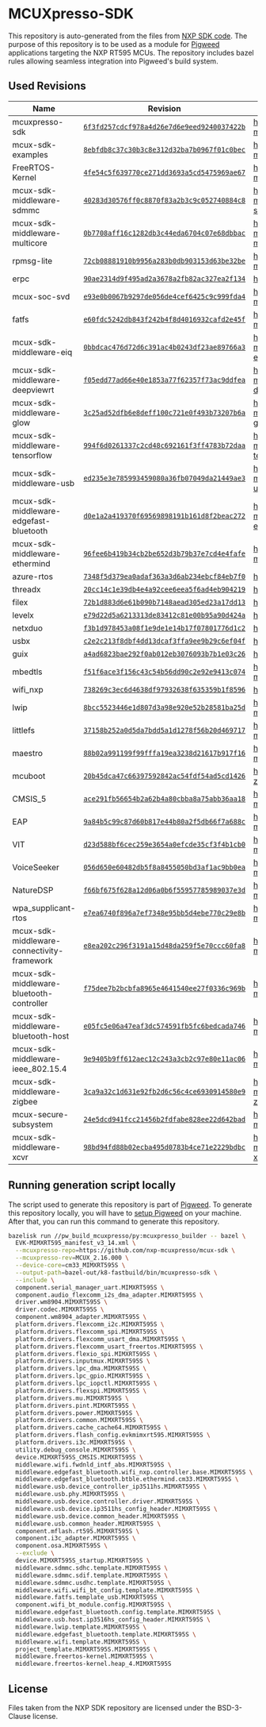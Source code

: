 
# MCUXpresso-SDK

This repository is auto-generated from the files from [NXP SDK code](https://github.com/nxp-mcuxpresso/mcux-sdk).
The purpose of this repository is to be used as a module for [Pigweed](https://pigweed.dev) applications targeting the NXP RT595 MCUs.
The repository includes bazel rules allowing seamless integration into Pigweed's build system.

## Used Revisions

| Name | Revision | Source |
| ---- | -------- | ------ |
| mcuxpresso-sdk | [`6f3fd257cdcf978a4d26e7d6e9eed9240037422b`](https://github.com/nxp-mcuxpresso/mcux-sdk/tree/6f3fd257cdcf978a4d26e7d6e9eed9240037422b) | https://github.com/nxp-mcuxpresso/mcux-sdk |
| mcux-sdk-examples | [`8ebfdb8c37c30b3c8e312d32ba7b0967f01c0bec`](https://github.com/nxp-mcuxpresso/mcux-sdk-examples/tree/8ebfdb8c37c30b3c8e312d32ba7b0967f01c0bec) | https://github.com/nxp-mcuxpresso/mcux-sdk-examples |
| FreeRTOS-Kernel | [`4fe54c5f639770ce271dd3693a5cd5475969ae67`](https://github.com/nxp-mcuxpresso/FreeRTOS-Kernel/tree/4fe54c5f639770ce271dd3693a5cd5475969ae67) | https://github.com/nxp-mcuxpresso/FreeRTOS-Kernel |
| mcux-sdk-middleware-sdmmc | [`40283d30576ff0c8870f83a2b3c9c052740884c8`](https://github.com/nxp-mcuxpresso/mcux-sdk-middleware-sdmmc/tree/40283d30576ff0c8870f83a2b3c9c052740884c8) | https://github.com/nxp-mcuxpresso/mcux-sdk-middleware-sdmmc |
| mcux-sdk-middleware-multicore | [`0b7708aff16c1282db3c44eda6704c07e68dbbac`](https://github.com/nxp-mcuxpresso/mcux-sdk-middleware-multicore/tree/0b7708aff16c1282db3c44eda6704c07e68dbbac) | https://github.com/nxp-mcuxpresso/mcux-sdk-middleware-multicore |
| rpmsg-lite | [`72cb08881910b9956a283b0db903153d63be32be`](https://github.com/nxp-mcuxpresso/rpmsg-lite/tree/72cb08881910b9956a283b0db903153d63be32be) | https://github.com/nxp-mcuxpresso/rpmsg-lite |
| erpc | [`90ae2314d9f495ad2a3678a2fb82ac327ea2f134`](https://github.com/EmbeddedRPC/erpc/tree/90ae2314d9f495ad2a3678a2fb82ac327ea2f134) | https://github.com/EmbeddedRPC/erpc |
| mcux-soc-svd | [`e93e0b0067b9297de056de4cef6425c9c999fda4`](https://github.com/nxp-mcuxpresso/mcux-soc-svd/tree/e93e0b0067b9297de056de4cef6425c9c999fda4) | https://github.com/nxp-mcuxpresso/mcux-soc-svd |
| fatfs | [`e60fdc5242db843f242b4f8d4016932cafd2e45f`](https://github.com/nxp-mcuxpresso/fatfs/tree/e60fdc5242db843f242b4f8d4016932cafd2e45f) | https://github.com/nxp-mcuxpresso/fatfs |
| mcux-sdk-middleware-eiq | [`0bbdcac476d72d6c391ac4b0243df23ae89766a3`](https://github.com/nxp-mcuxpresso/mcux-sdk-middleware-eiq/tree/0bbdcac476d72d6c391ac4b0243df23ae89766a3) | https://github.com/nxp-mcuxpresso/mcux-sdk-middleware-eiq |
| mcux-sdk-middleware-deepviewrt | [`f05edd77ad66e40e1853a77f62357f73ac9ddfea`](https://github.com/nxp-mcuxpresso/mcux-sdk-middleware-deepviewrt/tree/f05edd77ad66e40e1853a77f62357f73ac9ddfea) | https://github.com/nxp-mcuxpresso/mcux-sdk-middleware-deepviewrt |
| mcux-sdk-middleware-glow | [`3c25ad52dfb6e8deff100c721e0f493b73207b6a`](https://github.com/nxp-mcuxpresso/mcux-sdk-middleware-glow/tree/3c25ad52dfb6e8deff100c721e0f493b73207b6a) | https://github.com/nxp-mcuxpresso/mcux-sdk-middleware-glow |
| mcux-sdk-middleware-tensorflow | [`994f6d0261337c2cd48c692161f3ff4783b72daa`](https://github.com/nxp-mcuxpresso/mcux-sdk-middleware-tensorflow/tree/994f6d0261337c2cd48c692161f3ff4783b72daa) | https://github.com/nxp-mcuxpresso/mcux-sdk-middleware-tensorflow |
| mcux-sdk-middleware-usb | [`ed235e3e785993459080a36fb07049da21449ae3`](https://github.com/nxp-mcuxpresso/mcux-sdk-middleware-usb/tree/ed235e3e785993459080a36fb07049da21449ae3) | https://github.com/nxp-mcuxpresso/mcux-sdk-middleware-usb |
| mcux-sdk-middleware-edgefast-bluetooth | [`d0e1a2a419370f69569898191b161d8f2beac272`](https://github.com/nxp-mcuxpresso/mcux-sdk-middleware-edgefast-bluetooth/tree/d0e1a2a419370f69569898191b161d8f2beac272) | https://github.com/nxp-mcuxpresso/mcux-sdk-middleware-edgefast-bluetooth |
| mcux-sdk-middleware-ethermind | [`96fee6b419b34cb2be652d3b79b37e7cd4e4fafe`](https://github.com/NXP/mcux-sdk-middleware-ethermind/tree/96fee6b419b34cb2be652d3b79b37e7cd4e4fafe) | https://github.com/NXP/mcux-sdk-middleware-ethermind |
| azure-rtos | [`7348f5d379ea0adaf363a3d6ab234ebcf84eb7f0`](https://github.com/NXP/azure-rtos/tree/7348f5d379ea0adaf363a3d6ab234ebcf84eb7f0) | https://github.com/NXP/azure-rtos |
| threadx | [`20cc14c1e39db4e4a92cee6eea5f6ad4eb904219`](https://github.com/NXP/threadx/tree/20cc14c1e39db4e4a92cee6eea5f6ad4eb904219) | https://github.com/NXP/threadx |
| filex | [`72b1d883d6e61b090b7148aead305ed23a17dd13`](https://github.com/NXP/filex/tree/72b1d883d6e61b090b7148aead305ed23a17dd13) | https://github.com/NXP/filex |
| levelx | [`e79d22d5a6213313de83412c81e00b95a90d424a`](https://github.com/NXP/levelx/tree/e79d22d5a6213313de83412c81e00b95a90d424a) | https://github.com/NXP/levelx |
| netxduo | [`f3b1d978453a08f1e9de1e14b17f07801776d1c2`](https://github.com/NXP/netxduo/tree/f3b1d978453a08f1e9de1e14b17f07801776d1c2) | https://github.com/NXP/netxduo |
| usbx | [`c2e2c213f8dbf4dd13dcaf3ffa9ee9b29c6ef04f`](https://github.com/NXP/usbx/tree/c2e2c213f8dbf4dd13dcaf3ffa9ee9b29c6ef04f) | https://github.com/NXP/usbx |
| guix | [`a4ad6823bae292f0ab012eb3076093b7b1e03c26`](https://github.com/NXP/guix/tree/a4ad6823bae292f0ab012eb3076093b7b1e03c26) | https://github.com/NXP/guix |
| mbedtls | [`f51f6ace3f156c43c54b56dd90c2e92e9413c074`](https://github.com/nxp-mcuxpresso/mbedtls/tree/f51f6ace3f156c43c54b56dd90c2e92e9413c074) | https://github.com/nxp-mcuxpresso/mbedtls |
| wifi_nxp | [`738269c3ec6d4638df97932638f635359b1f8596`](https://github.com/NXP/wifi_nxp/tree/738269c3ec6d4638df97932638f635359b1f8596) | https://github.com/NXP/wifi_nxp |
| lwip | [`8bcc5523446e1d807d3a98e920e52b28581ba25d`](https://github.com/nxp-mcuxpresso/lwip/tree/8bcc5523446e1d807d3a98e920e52b28581ba25d) | https://github.com/nxp-mcuxpresso/lwip |
| littlefs | [`37158b252a0d5da7bdd5a1d1278f56b20d469717`](https://github.com/nxp-mcuxpresso/littlefs/tree/37158b252a0d5da7bdd5a1d1278f56b20d469717) | https://github.com/nxp-mcuxpresso/littlefs |
| maestro | [`88b02a991199f99fffa19ea3238d21617b917f16`](https://github.com/nxp-mcuxpresso/maestro/tree/88b02a991199f99fffa19ea3238d21617b917f16) | https://github.com/nxp-mcuxpresso/maestro |
| mcuboot | [`20b45dca47c66397592842ac54fdf54ad5cd1426`](https://github.com/nxp-zephyr/mcuboot/tree/20b45dca47c66397592842ac54fdf54ad5cd1426) | https://github.com/nxp-zephyr/mcuboot |
| CMSIS_5 | [`ace291fb56654b2a62b4a80cbba8a75abb36aa18`](https://github.com/nxp-mcuxpresso/CMSIS_5/tree/ace291fb56654b2a62b4a80cbba8a75abb36aa18) | https://github.com/nxp-mcuxpresso/CMSIS_5 |
| EAP | [`9a84b5c99c87d60b817e44b80a2f5db66f7a688c`](https://github.com/nxp-mcuxpresso/EAP/tree/9a84b5c99c87d60b817e44b80a2f5db66f7a688c) | https://github.com/nxp-mcuxpresso/EAP |
| VIT | [`d23d588bf6cec259e3654a0efcde35cf3f4b1cb0`](https://github.com/nxp-mcuxpresso/VIT/tree/d23d588bf6cec259e3654a0efcde35cf3f4b1cb0) | https://github.com/nxp-mcuxpresso/VIT |
| VoiceSeeker | [`056d650e60482db5f8a8455050bd3af1ac9bb0ea`](https://github.com/nxp-mcuxpresso/VoiceSeeker/tree/056d650e60482db5f8a8455050bd3af1ac9bb0ea) | https://github.com/nxp-mcuxpresso/VoiceSeeker |
| NatureDSP | [`f66bf675f628a12d06a0b6f55957785989037e3d`](https://github.com/nxp-mcuxpresso/NatureDSP/tree/f66bf675f628a12d06a0b6f55957785989037e3d) | https://github.com/nxp-mcuxpresso/NatureDSP |
| wpa_supplicant-rtos | [`e7ea6740f896a7ef7348e95bb5d4ebe770c29e8b`](https://github.com/nxp-mcuxpresso/wpa_supplicant-rtos/tree/e7ea6740f896a7ef7348e95bb5d4ebe770c29e8b) | https://github.com/nxp-mcuxpresso/wpa_supplicant-rtos |
| mcux-sdk-middleware-connectivity-framework | [`e8ea202c296f3191a15d48da259f5e70ccc60fa8`](https://github.com/NXP/mcux-sdk-middleware-connectivity-framework/tree/e8ea202c296f3191a15d48da259f5e70ccc60fa8) | https://github.com/NXP/mcux-sdk-middleware-connectivity-framework |
| mcux-sdk-middleware-bluetooth-controller | [`f75dee7b2bcbfa8965e4641540ee27f0336c969b`](https://github.com/NXP/mcux-sdk-middleware-bluetooth-controller/tree/f75dee7b2bcbfa8965e4641540ee27f0336c969b) | https://github.com/NXP/mcux-sdk-middleware-bluetooth-controller |
| mcux-sdk-middleware-bluetooth-host | [`e05fc5e06a47eaf3dc574591fb5fc6bedcada746`](https://github.com/NXP/mcux-sdk-middleware-bluetooth-host/tree/e05fc5e06a47eaf3dc574591fb5fc6bedcada746) | https://github.com/NXP/mcux-sdk-middleware-bluetooth-host |
| mcux-sdk-middleware-ieee_802.15.4 | [`9e9405b9ff612aec12c243a3cb2c97e80e11ac06`](https://github.com/NXP/mcux-sdk-middleware-ieee_802.15.4/tree/9e9405b9ff612aec12c243a3cb2c97e80e11ac06) | https://github.com/NXP/mcux-sdk-middleware-ieee_802.15.4 |
| mcux-sdk-middleware-zigbee | [`3ca9a32c1d631e92fb2d6c56c4ce6930914580e9`](https://github.com/nxp-mcuxpresso/mcux-sdk-middleware-zigbee/tree/3ca9a32c1d631e92fb2d6c56c4ce6930914580e9) | https://github.com/nxp-mcuxpresso/mcux-sdk-middleware-zigbee |
| mcux-secure-subsystem | [`24e5dcd941fcc21456b2fdfabe828ee22d642bad`](https://github.com/nxp-mcuxpresso/mcux-secure-subsystem/tree/24e5dcd941fcc21456b2fdfabe828ee22d642bad) | https://github.com/nxp-mcuxpresso/mcux-secure-subsystem |
| mcux-sdk-middleware-xcvr | [`98bd94fd88b02ecba495d0783b4ce71e2229bdbc`](https://github.com/nxp-mcuxpresso/mcux-sdk-middleware-xcvr/tree/98bd94fd88b02ecba495d0783b4ce71e2229bdbc) | https://github.com/nxp-mcuxpresso/mcux-sdk-middleware-xcvr |

## Running generation script locally

The script used to generate this repository is part of [Pigweed](https://pigweed.dev).
To generate this repository locally, you will have to [setup Pigweed](https://pigweed.dev/docs/get_started)
on your machine. After that, you can run this command to generate this repository.

```sh
bazelisk run //pw_build_mcuxpresso/py:mcuxpresso_builder -- bazel \
  EVK-MIMXRT595_manifest_v3_14.xml \
  --mcuxpresso-repo=https://github.com/nxp-mcuxpresso/mcux-sdk \
  --mcuxpresso-rev=MCUX_2.16.000 \
  --device-core=cm33_MIMXRT595S \
  --output-path=bazel-out/k8-fastbuild/bin/mcuxpresso-sdk \
  --include \
  component.serial_manager_uart.MIMXRT595S \
  component.audio_flexcomm_i2s_dma_adapter.MIMXRT595S \
  driver.wm8904.MIMXRT595S \
  driver.codec.MIMXRT595S \
  component.wm8904_adapter.MIMXRT595S \
  platform.drivers.flexcomm_i2c.MIMXRT595S \
  platform.drivers.flexcomm_spi.MIMXRT595S \
  platform.drivers.flexcomm_usart_dma.MIMXRT595S \
  platform.drivers.flexcomm_usart_freertos.MIMXRT595S \
  platform.drivers.flexio_spi.MIMXRT595S \
  platform.drivers.inputmux.MIMXRT595S \
  platform.drivers.lpc_dma.MIMXRT595S \
  platform.drivers.lpc_gpio.MIMXRT595S \
  platform.drivers.lpc_iopctl.MIMXRT595S \
  platform.drivers.flexspi.MIMXRT595S \
  platform.drivers.mu.MIMXRT595S \
  platform.drivers.pint.MIMXRT595S \
  platform.drivers.power.MIMXRT595S \
  platform.drivers.common.MIMXRT595S \
  platform.drivers.cache_cache64.MIMXRT595S \
  platform.drivers.flash_config.evkmimxrt595.MIMXRT595S \
  platform.drivers.i3c.MIMXRT595S \
  utility.debug_console.MIMXRT595S \
  device.MIMXRT595S_CMSIS.MIMXRT595S \
  middleware.wifi.fwdnld_intf_abs.MIMXRT595S \
  middleware.edgefast_bluetooth.wifi_nxp.controller.base.MIMXRT595S \
  middleware.edgefast_bluetooth.btble.ethermind.cm33.MIMXRT595S \
  middleware.usb.device_controller_ip3511hs.MIMXRT595S \
  middleware.usb.phy.MIMXRT595S \
  middleware.usb.device.controller.driver.MIMXRT595S \
  middleware.usb.device.ip3511hs_config_header.MIMXRT595S \
  middleware.usb.device.common_header.MIMXRT595S \
  middleware.usb.common_header.MIMXRT595S \
  component.mflash.rt595.MIMXRT595S \
  component.i3c_adapter.MIMXRT595S \
  component.osa.MIMXRT595S \
  --exclude \
  device.MIMXRT595S_startup.MIMXRT595S \
  middleware.sdmmc.sdhc.template.MIMXRT595S \
  middleware.sdmmc.sdif.template.MIMXRT595S \
  middleware.sdmmc.usdhc.template.MIMXRT595S \
  middleware.wifi.wifi_bt_config.template.MIMXRT595S \
  middleware.fatfs.template_usb.MIMXRT595S \
  component.wifi_bt_module.config.MIMXRT595S \
  middleware.edgefast_bluetooth.config.template.MIMXRT595S \
  middleware.usb.host.ip3516hs_config_header.MIMXRT595S \
  middleware.lwip.template.MIMXRT595S \
  middleware.edgefast_bluetooth.template.MIMXRT595S \
  middleware.wifi.template.MIMXRT595S \
  project_template.MIMXRT595S.MIMXRT595S \
  middleware.freertos-kernel.MIMXRT595S \
  middleware.freertos-kernel.heap_4.MIMXRT595S
```

## License
Files taken from the NXP SDK repository are licensed under the BSD-3-Clause license.
